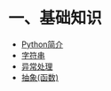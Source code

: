 # 一、基础知识

* [Python简介](./Introduction.md)
* [字符串](./String.md)
* [异常处理](./Exception-handling.md)
* [抽象(函数)](./Function.md)
